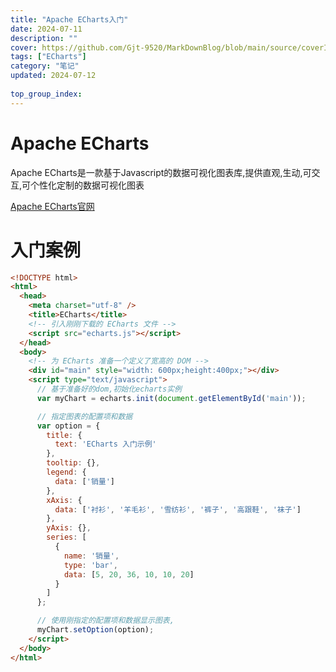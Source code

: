 ```yaml
---
title: "Apache ECharts入门"
date: 2024-07-11
description: ""
cover: https://github.com/Gjt-9520/MarkDownBlog/blob/main/source/coverImages/Bimage-135/Bimage61.jpg?raw=true
tags: ["ECharts"]
category: "笔记"
updated: 2024-07-12
  
top_group_index: 
---
```


# Apache ECharts

Apache ECharts是一款基于Javascript的数据可视化图表库,提供直观,生动,可交互,可个性化定制的数据可视化图表

[Apache ECharts官网](https://echarts.apache.org/zh/index.html)

# 入门案例

```html
<!DOCTYPE html>
<html>
  <head>
    <meta charset="utf-8" />
    <title>ECharts</title>
    <!-- 引入刚刚下载的 ECharts 文件 -->
    <script src="echarts.js"></script>
  </head>
  <body>
    <!-- 为 ECharts 准备一个定义了宽高的 DOM -->
    <div id="main" style="width: 600px;height:400px;"></div>
    <script type="text/javascript">
      // 基于准备好的dom,初始化echarts实例
      var myChart = echarts.init(document.getElementById('main'));

      // 指定图表的配置项和数据
      var option = {
        title: {
          text: 'ECharts 入门示例'
        },
        tooltip: {},
        legend: {
          data: ['销量']
        },
        xAxis: {
          data: ['衬衫', '羊毛衫', '雪纺衫', '裤子', '高跟鞋', '袜子']
        },
        yAxis: {},
        series: [
          {
            name: '销量',
            type: 'bar',
            data: [5, 20, 36, 10, 10, 20]
          }
        ]
      };

      // 使用刚指定的配置项和数据显示图表,
      myChart.setOption(option);
    </script>
  </body>
</html>
```

